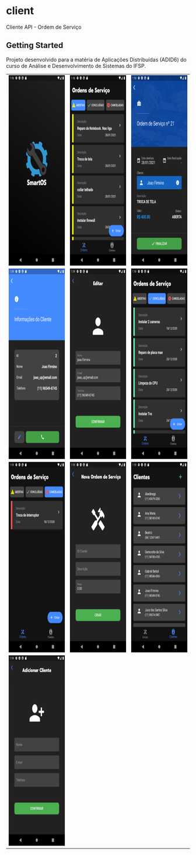 # client

Cliente API - Ordem de Serviço

## Getting Started

Projeto desenvolvido para a matéria de Aplicações Distribuídas (ADID6) do curso de Análise e Desenvolvimento de Sistemas do IFSP.



<table>
  <tr>
    <td><img src="assets/images/Screenshot_1.png" width=270 height=520></td>
    <td><img src="assets/images/Screenshot_2.png" width=270 height=520></td>
    <td><img src="assets/images/Screenshot_3.png" width=270 height=520></td>
  </tr>
  <tr>
    <td><img src="assets/images/Screenshot_4.png" width=270 height=520></td>
    <td><img src="assets/images/Screenshot_5.png" width=270 height=520></td>
    <td><img src="assets/images/Screenshot_6.png" width=270 height=520></td>
  </tr>
  <tr>
    <td><img src="assets/images/Screenshot_7.png" width=270 height=520></td>
    <td><img src="assets/images/Screenshot_8.png" width=270 height=520></td>
    <td><img src="assets/images/Screenshot_9.png" width=270 height=520></td>
  </tr>
  <tr>
    <td><img src="assets/images/Screenshot_10.png" width=270 height=520></td>
  </tr>
 </table>
